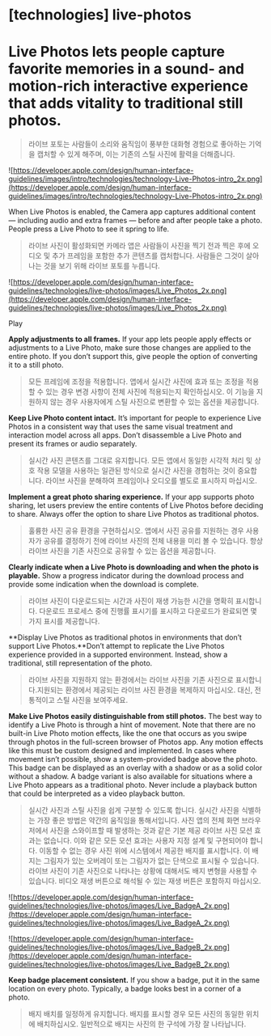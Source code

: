 # **[technologies] live-photos**

# Live Photos lets people capture favorite memories in a sound- and motion-rich interactive experience that adds vitality to traditional still photos.
> 라이브 포토는 사람들이 소리와 움직임이 풍부한 대화형 경험으로 좋아하는 기억을 캡처할 수 있게 해주며, 이는 기존의 스틸 사진에 활력을 더해줍니다.
>




![https://developer.apple.com/design/human-interface-guidelines/images/intro/technologies/technology-Live-Photos-intro_2x.png](https://developer.apple.com/design/human-interface-guidelines/images/intro/technologies/technology-Live-Photos-intro_2x.png)

When Live Photos is enabled, the Camera app captures additional content — including audio and extra frames — before and after people take a photo. People press a Live Photo to see it spring to life.
> 라이브 사진이 활성화되면 카메라 앱은 사람들이 사진을 찍기 전과 찍은 후에 오디오 및 추가 프레임을 포함한 추가 콘텐츠를 캡처합니다. 사람들은 그것이 살아나는 것을 보기 위해 라이브 포토를 누릅니다.
>




![https://developer.apple.com/design/human-interface-guidelines/technologies/live-photos/images/Live_Photos_2x.png](https://developer.apple.com/design/human-interface-guidelines/technologies/live-photos/images/Live_Photos_2x.png)

Play

**Apply adjustments to all frames.** If your app lets people apply effects or adjustments to a Live Photo, make sure those changes are applied to the entire photo. If you don’t support this, give people the option of converting it to a still photo.
> 모든 프레임에 조정을 적용합니다. 앱에서 실시간 사진에 효과 또는 조정을 적용할 수 있는 경우 변경 사항이 전체 사진에 적용되는지 확인하십시오. 이 기능을 지원하지 않는 경우 사용자에게 스틸 사진으로 변환할 수 있는 옵션을 제공합니다.
>




**Keep Live Photo content intact.** It’s important for people to experience Live Photos in a consistent way that uses the same visual treatment and interaction model across all apps. Don’t disassemble a Live Photo and present its frames or audio separately.
> 실시간 사진 콘텐츠를 그대로 유지합니다. 모든 앱에서 동일한 시각적 처리 및 상호 작용 모델을 사용하는 일관된 방식으로 실시간 사진을 경험하는 것이 중요합니다. 라이브 사진을 분해하여 프레임이나 오디오를 별도로 표시하지 마십시오.
>




**Implement a great photo sharing experience.** If your app supports photo sharing, let users preview the entire contents of Live Photos before deciding to share. Always offer the option to share Live Photos as traditional photos.
> 훌륭한 사진 공유 환경을 구현하십시오. 앱에서 사진 공유를 지원하는 경우 사용자가 공유를 결정하기 전에 라이브 사진의 전체 내용을 미리 볼 수 있습니다. 항상 라이브 사진을 기존 사진으로 공유할 수 있는 옵션을 제공합니다.
>




**Clearly indicate when a Live Photo is downloading and when the photo is playable.** Show a progress indicator during the download process and provide some indication when the download is complete.
> 라이브 사진이 다운로드되는 시간과 사진이 재생 가능한 시간을 명확히 표시합니다. 다운로드 프로세스 중에 진행률 표시기를 표시하고 다운로드가 완료되면 몇 가지 표시를 제공합니다.
>




**Display Live Photos as traditional photos in environments that don’t support Live Photos.**Don’t attempt to replicate the Live Photos experience provided in a supported environment. Instead, show a traditional, still representation of the photo.
> 라이브 사진을 지원하지 않는 환경에서는 라이브 사진을 기존 사진으로 표시합니다.지원되는 환경에서 제공되는 라이브 사진 환경을 복제하지 마십시오. 대신, 전통적이고 스틸 사진을 보여주세요.
>




**Make Live Photos easily distinguishable from still photos.** The best way to identify a Live Photo is through a hint of movement. Note that there are no built-in Live Photo motion effects, like the one that occurs as you swipe through photos in the full-screen browser of Photos app. Any motion effects like this must be custom designed and implemented. In cases where movement isn’t possible, show a system-provided badge above the photo. This badge can be displayed as an overlay with a shadow or as a solid color without a shadow. A badge variant is also available for situations where a Live Photo appears as a traditional photo. Never include a playback button that could be interpreted as a video playback button.
> 실시간 사진과 스틸 사진을 쉽게 구분할 수 있도록 합니다. 실시간 사진을 식별하는 가장 좋은 방법은 약간의 움직임을 통해서입니다. 사진 앱의 전체 화면 브라우저에서 사진을 스와이프할 때 발생하는 것과 같은 기본 제공 라이브 사진 모션 효과는 없습니다. 이와 같은 모든 모션 효과는 사용자 지정 설계 및 구현되어야 합니다. 이동할 수 없는 경우 사진 위에 시스템에서 제공한 배지를 표시합니다. 이 배지는 그림자가 있는 오버레이 또는 그림자가 없는 단색으로 표시될 수 있습니다. 라이브 사진이 기존 사진으로 나타나는 상황에 대해서도 배지 변형을 사용할 수 있습니다. 비디오 재생 버튼으로 해석될 수 있는 재생 버튼은 포함하지 마십시오.
>




![https://developer.apple.com/design/human-interface-guidelines/technologies/live-photos/images/Live_BadgeA_2x.png](https://developer.apple.com/design/human-interface-guidelines/technologies/live-photos/images/Live_BadgeA_2x.png)

![https://developer.apple.com/design/human-interface-guidelines/technologies/live-photos/images/Live_BadgeB_2x.png](https://developer.apple.com/design/human-interface-guidelines/technologies/live-photos/images/Live_BadgeB_2x.png)

**Keep badge placement consistent.** If you show a badge, put it in the same location on every photo. Typically, a badge looks best in a corner of a photo.
> 배지 배치를 일정하게 유지합니다. 배지를 표시할 경우 모든 사진의 동일한 위치에 배치하십시오. 일반적으로 배지는 사진의 한 구석에 가장 잘 나타납니다.
>



